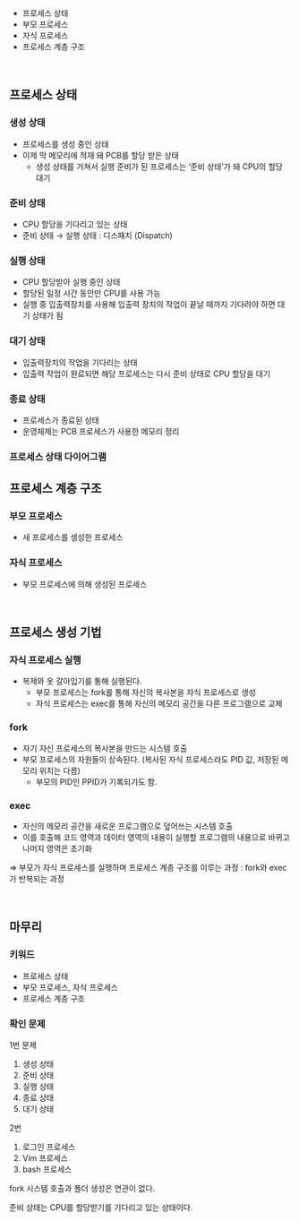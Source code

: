 <aside>

- 프로세스 상태
- 부모 프로세스
- 자식 프로세스
- 프로세스 계층 구조
</aside>
<br>

## 프로세스 상태

### 생성 상태

- 프로세스를 생성 중인 상태
- 이제 막 메모리에 적재 돼 PCB를 할당 받은 상태
    - 생성 상태를 거쳐서 실행 준비가 된 프로세스는 ‘준비 상태’가 돼 CPU의 할당 대기

### 준비 상태

- CPU 할당을 기다리고 있는 상태
- 준비 상태 → 실행 상태 : 디스패치 (Dispatch)

### 실행 상태

- CPU 할당받아 실행 중인 상태
- 할당된 일정 시간 동안만 CPU를 사용 가능
- 실행 중 입출력장치를 사용해 입출력 장치의 작업이 끝날 때까지 기다려야 하면 대기 상태가 됨

### 대기 상태

- 입출력장치의 작업을 기다리는 상태
- 입출력 작업이 완료되면 해당 프로세스는 다시 준비 상태로 CPU 할당을 대기

### 종료 상태

- 프로세스가 종료된 상태
- 운영체제는 PCB 프로세스가 사용한 메모리 정리

### 프로세스 상태 다이어그램



## 프로세스 계층 구조

### 부모 프로세스

- 새 프로세스를 생성한 프로세스

### 자식 프로세스

- 부모 프로세스에 의해 생성된 프로세스

<br>

## 프로세스 생성 기법

### 자식 프로세스 실행

- 복제와 옷 갈아입기를 통해 실행된다.
    - 부모 프로세스는 fork를 통해 자신의 복사본을 자식 프로세스로 생성
    - 자식 프로세스는 exec를 통해 자신의 메모리 공간을 다른 프로그램으로 교체

### fork

- 자기 자신 프로세스의 복사본을 만드는 시스템 호출
- 부모 프로세스의 자원들이 상속된다. (복사된 자식 프로세스라도 PID 값, 저장된 메모리 위치는 다름)
    - 부모의 PID인 PPID가 기록되기도 함.

### exec

- 자신의 메모리 공간을 새로운 프로그램으로 덮어쓰는 시스템 호출
- 이를 호출해 코드 영역과 데이터 영역의 내용이 실행할 프로그램의 내용으로 바뀌고 나머지 영역은 초기화

⇒ 부모가 자식 프로세스를 실행하며 프로세스 계층 구조를 이루는 과정 : fork와 exec가 반복되는 과정

<br>

## 마무리

### 키워드

- 프로세스 상태
- 부모 프로세스, 자식 프로세스
- 프로세스 계층 구조

### 확인 문제

1번 문제

1. 생성 상태
2. 준비 상태
3. 실행 상태
4. 종료 상태
5. 대기 상태

2번

1. 로그인 프로세스
2. Vim 프로세스
3. bash 프로세스

fork 시스템 호출과 폴더 생성은 연관이 없다.

준비 상태는 CPU를 할당받기를 기다리고 있는 상태이다.
